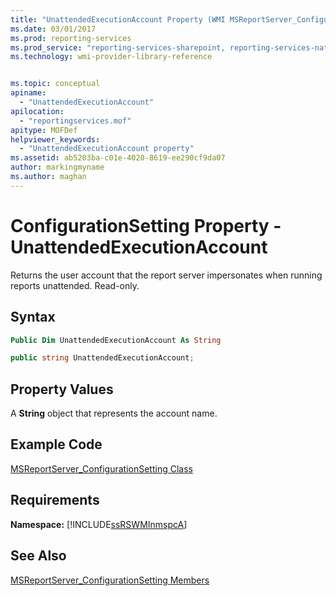 ```yaml
---
title: "UnattendedExecutionAccount Property (WMI MSReportServer_ConfigurationSetting) | Microsoft Docs"
ms.date: 03/01/2017
ms.prod: reporting-services
ms.prod_service: "reporting-services-sharepoint, reporting-services-native"
ms.technology: wmi-provider-library-reference


ms.topic: conceptual
apiname: 
  - "UnattendedExecutionAccount"
apilocation: 
  - "reportingservices.mof"
apitype: MOFDef
helpviewer_keywords: 
  - "UnattendedExecutionAccount property"
ms.assetid: ab5203ba-c01e-4020-8619-ee290cf9da07
author: markingmyname
ms.author: maghan
---
```

# ConfigurationSetting Property - UnattendedExecutionAccount
  Returns the user account that the report server impersonates when running reports unattended. Read-only.  
  
## Syntax  
  
```vb  
Public Dim UnattendedExecutionAccount As String  
```  
  
```csharp  
public string UnattendedExecutionAccount;  
```  
  
## Property Values  
 A **String** object that represents the account name.  
  
## Example Code  
 [MSReportServer_ConfigurationSetting Class](../../reporting-services/wmi-provider-library-reference/msreportserver-configurationsetting-class.md)  
  
## Requirements  
 **Namespace:** [!INCLUDE[ssRSWMInmspcA](../../includes/ssrswminmspca-md.md)]  
  
## See Also  
 [MSReportServer_ConfigurationSetting Members](../../reporting-services/wmi-provider-library-reference/msreportserver-configurationsetting-members.md)  
  
  
